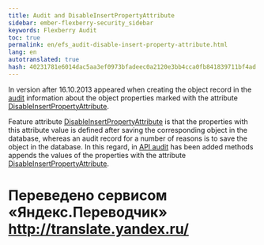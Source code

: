 ```yaml
--- 
title: Audit and DisableInsertPropertyAttribute 
sidebar: ember-flexberry-security_sidebar 
keywords: Flexberry Audit 
toc: true 
permalink: en/efs_audit-disable-insert-property-attribute.html 
lang: en 
autotranslated: true 
hash: 40231781e6014dac5aa3ef0973bfadeec0a2120e3bb4cca0fb841839711bf4ad 
--- 
```

In version after 16.10.2013 appeared when creating the object record in the [audit](fa_audit-web.html) information about the object properties marked with the attribute [DisableInsertPropertyAttribute](fo_disable-insert-property-attribute.html). 

Feature attribute [DisableInsertPropertyAttribute](fo_disable-insert-property-attribute.html) is that the properties with this attribute value is defined after saving the corresponding object in the database, whereas an audit record for a number of reasons is to save the object in the database. In this regard, in [API audit](efs_audit-web-api.html) has been added methods appends the values of the properties with the attribute [DisableInsertPropertyAttribute](fo_disable-insert-property-attribute.html). 



 # Переведено сервисом «Яндекс.Переводчик» http://translate.yandex.ru/